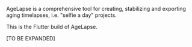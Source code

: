 AgeLapse is a comprehensive tool for creating, stabilizing and exporting aging timelapses, i.e. "selfie a day" projects.  

This is the Flutter build of AgeLapse.

[TO BE EXPANDED]
